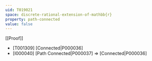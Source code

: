 ```yaml
---
uid: T019021
space: discrete-rational-extension-of-mathbb{r}
property: path-connected
value: false
---
```

[[Proof]]

* [T001309] [Connected|P000036]
* [I000040] [Path Connected|P000037] => [Connected|P000036]

